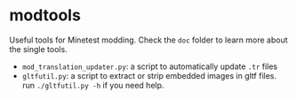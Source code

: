 # modtools
Useful tools for Minetest modding. Check the `doc` folder to learn more about the single tools.  

* `mod_translation_updater.py`: a script to automatically update `.tr` files
* `gltfutil.py`: a script to extract or strip embedded images in gltf files.
  run `./gltfutil.py -h` if you need help.
